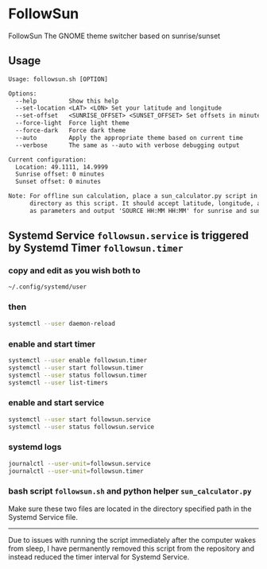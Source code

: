 # FollowSun

FollowSun The GNOME theme switcher based on sunrise/sunset

## Usage

```txt
Usage: followsun.sh [OPTION]

Options:
  --help         Show this help
  --set-location <LAT> <LON> Set your latitude and longitude
  --set-offset   <SUNRISE_OFFSET> <SUNSET_OFFSET> Set offsets in minutes
  --force-light  Force light theme
  --force-dark   Force dark theme
  --auto         Apply the appropriate theme based on current time
  --verbose      The same as --auto with verbose debugging output

Current configuration:
  Location: 49.1111, 14.9999
  Sunrise offset: 0 minutes
  Sunset offset: 0 minutes

Note: For offline sun calculation, place a sun_calculator.py script in the same
      directory as this script. It should accept latitude, longitude, and offsets
      as parameters and output 'SOURCE HH:MM HH:MM' for sunrise and sunset.
```

## Systemd Service `followsun.service` is triggered by Systemd Timer `followsun.timer`

### copy and edit as you wish both to

`~/.config/systemd/user`

### then 

```bash
systemctl --user daemon-reload
```

### enable and start timer

```bash
systemctl --user enable followsun.timer
systemctl --user start followsun.timer
systemctl --user status followsun.timer
systemctl --user list-timers
```

### enable and start service 

```bash
systemctl --user start followsun.service
systemctl --user status followsun.service
```

### systemd logs

```bash
journalctl --user-unit=followsun.service
journalctl --user-unit=followsun.timer
```

### bash script `followsun.sh` and python helper `sun_calculator.py`

Make sure these two files are located in the directory specified path in the  Systemd Service file.

---

Due to issues with running the script immediately after the computer wakes from sleep, I have permanently removed this script from the repository and instead reduced the timer interval for Systemd Service.


